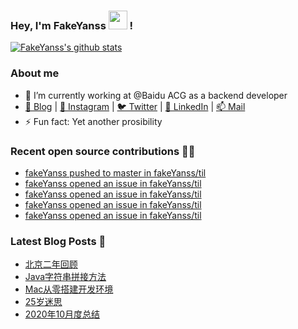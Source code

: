 ### Hey, I'm FakeYanss <img src="https://media.giphy.com/media/hvRJCLFzcasrR4ia7z/giphy.gif" width="30px"> !

[![FakeYanss's github stats](https://github-readme-stats.vercel.app/api?username=fakeyanss&count_private=true&line_height=24&show_icons=true&theme=nord)](https://github.com/fakeyanss)
<!-- [![FakeYanss's Top Langs](https://github-readme-stats.vercel.app/api/top-langs/?username=fakeyanss&layout=compact&hide=html&langs_count=9)](https://github.com/fakeyanss) -->

### About me

<!-- —————— ฅ՞•ﻌ•՞ฅ♥︎ —————— -->
- 🔭 I’m currently working at @Baidu ACG as a backend developer
- [🦓 Blog](https://foreti.me)  |  [📸 Instagram](https://www.instagram.com/fakeyanss/)  |  [🐦 Twitter](https://twitter.com/fakeYanss)  |  [💼 LinkedIn](https://www.linkedin.com/in/foretime)  |  [📫 Mail](mailto:yanshisangc@gmail.com)
- ⚡ Fun fact: Yet another prosibility
<!-- ———————ʕ·͡ˑ·ཻʔ♥︎  ——————— -->


### Recent open source contributions 👨‍💻

<!-- GITHUB:START -->
- [fakeYanss pushed to master in fakeYanss/til](https://github.com/fakeYanss/til/compare/0f2de2b11a...7e5b5fe82f)
- [fakeYanss opened an issue in fakeYanss/til](https://github.com/fakeYanss/til/issues/37)
- [fakeYanss opened an issue in fakeYanss/til](https://github.com/fakeYanss/til/issues/36)
- [fakeYanss opened an issue in fakeYanss/til](https://github.com/fakeYanss/til/issues/35)
- [fakeYanss opened an issue in fakeYanss/til](https://github.com/fakeYanss/til/issues/34)
<!-- GITHUB:END -->

### Latest Blog Posts 📕
<!-- BLOG:START -->
- [北京二年回顾](https://foreti.me/blog/2021/03/29/2-years-in-beijing/)
- [Java字符串拼接方法](https://foreti.me/blog/2021/03/26/java-string-cancat/)
- [Mac从零搭建开发环境](https://foreti.me/blog/2021/03/14/setup-env-on-mac/)
- [25岁迷思](https://foreti.me/blog/2021/01/09/thinking-at-25-years-old/)
- [2020年10月度总结](https://foreti.me/blog/2020/10/28/2020-10-review/)
<!-- BLOG:END -->
